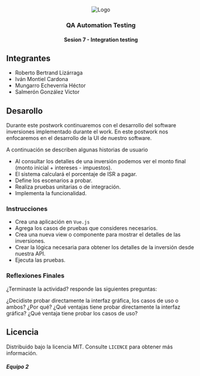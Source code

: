 <!-- PROJECT LOGO -->
<br />
<p align="center">
  <a>
    <img src="https://upload.wikimedia.org/wikipedia/commons/4/43/Cognizant_logo_2022.svg" alt="Logo">
  </a>

<h3 align="center">QA Automation Testing</h3>
<h4 align="center">Sesion 7 - Integration testing</h4>

## Integrantes

* Roberto Bertrand Lizárraga
* Iván Montiel Cardona
* Mungarro Echeverría Héctor
* Salmerón González Victor

## Desarollo

Durante este postwork continuaremos con el desarrollo del software inversiones implementado durante el work. En este postwork nos enfocaremos en el desarrollo de la UI de nuestro software.

A continuación se describen algunas historias de usuario

* Al consultar los detalles de una inversión podemos ver el monto final (monto inicial + intereses - impuestos).
* El sistema calculará el porcentaje de ISR a pagar.
* Define los escenarios a probar.
* Realiza pruebas unitarias o de integración.
* Implementa la funcionalidad.

### Instrucciones

* Crea una aplicación en `Vue.js`
* Agrega los casos de pruebas que consideres necesarios.
* Crea una nueva view o componente para mostrar el detalles de las inversiones.
* Crear la lógica necesaria para obtener los detalles de la inversión desde nuestra API.
* Ejecuta las pruebas.

### Reflexiones Finales

¿Terminaste la actividad? responde las siguientes preguntas:

¿Decidiste probar directamente la interfaz gráfica, los casos de uso o ambos? ¿Por qué?
¿Qué ventajas tiene probar directamente la interfaz gráfica?
¿Qué ventaja tiene probar los casos de uso?


## Licencia
Distribuido bajo la licencia MIT. Consulte `LICENCE` para obtener más información.

##### Equipo 2
